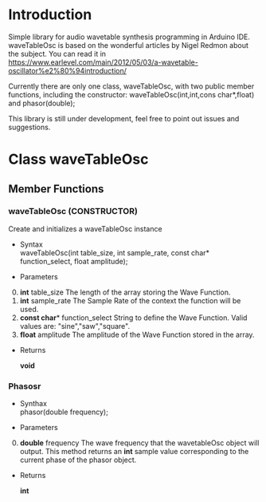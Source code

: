 # Introduction
Simple library for audio wavetable synthesis programming in Arduino IDE.
waveTableOsc is based on the wonderful articles by Nigel Redmon about the subject. You can read it in https://www.earlevel.com/main/2012/05/03/a-wavetable-oscillator%e2%80%94introduction/

Currently there are only one class, waveTableOsc, with two public member functions, including the constructor: waveTableOsc(int,int,cons char*,float) and phasor(double);

This library is still under development, feel free to point out issues and suggestions.

# Class waveTableOsc

## Member Functions

### waveTableOsc (CONSTRUCTOR)
Create and initializes a waveTableOsc instance

* Syntax <br>
waveTableOsc(int table_size, int sample_rate, const char* function_select, float amplitude);

* Parameters
0. **int** table_size                The length of the array storing the Wave Function.
1. **int** sample_rate               The Sample Rate of the context the function will be used.
2. **const char*** function_select   String to define the Wave Function. Valid values are: "sine","saw","square".
3. **float** amplitude               The amplitude of the Wave Function stored in the array.

* Returns

  **void**

### Phasosr
* Synthax <br>
phasor(double frequency);

* Parameters
0. **double** frequency     The wave frequency that the wavetableOsc object will output. This method returns an **int** sample value corresponding to the current phase of the phasor object.             


* Returns

  **int**

